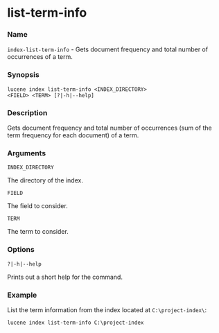 # list-term-info

### Name

`index-list-term-info` - Gets document frequency and total number of occurrences of a term.

### Synopsis

<code>lucene index list-term-info \<INDEX_DIRECTORY> \<FIELD> \<TERM> [?|-h|--help]</code>

### Description

Gets document frequency and total number of occurrences (sum of the term frequency for each document) of a term.

### Arguments

`INDEX_DIRECTORY`

The directory of the index.

`FIELD`

The field to consider.

`TERM`

The term to consider.

### Options

`?|-h|--help`

Prints out a short help for the command.

### Example

List the term information from the index located at `C:\project-index\`:

<code>lucene index list-term-info C:\project-index</code>

